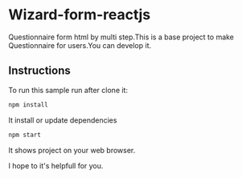 
# Wizard-form-reactjs

Questionnaire form html by multi step.This is a base project to make Questionnaire for users.You can develop it.

## Instructions

To run this sample run after clone it:
```sh
npm install
```
It install or update dependencies
 
```sh
npm start
```
It shows project on your web browser.

I hope to it's helpfull for you.
